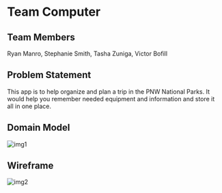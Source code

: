 # Team Computer

## Team Members
Ryan Manro, Stephanie Smith, Tasha Zuniga, Victor Bofill

## Problem Statement
This app is to help organize and plan a trip in the PNW National Parks. It would help you remember needed equipment and information and store it all in one place. 

## Domain Model
![img1](https://raw.githubusercontent.com/victorbofill/team-computer/master/meta/domainmodel.jpg)

## Wireframe
![img2](https://raw.githubusercontent.com/victorbofill/team-computer/master/meta/wireframe.jpg)
